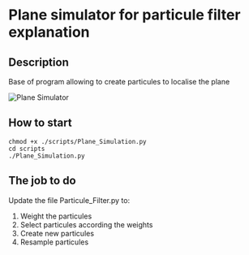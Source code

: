 # Plane simulator for particule filter explanation

## Description
Base of program allowing to create particules to localise the plane

![Plane Simulator](https://github.com/jacques-saraydaryan/particules_filter_plane_simulator_student/blob/master/img/PlaneSimulator-v2.png "Application of particule filter for localising plane position")


## How to start

```
chmod +x ./scripts/Plane_Simulation.py
cd scripts
./Plane_Simulation.py

```

## The job to do
Update the file Particule_Filter.py to:

1. Weight the particules
2. Select particules according the weights
3. Create new particules
4. Resample particules
